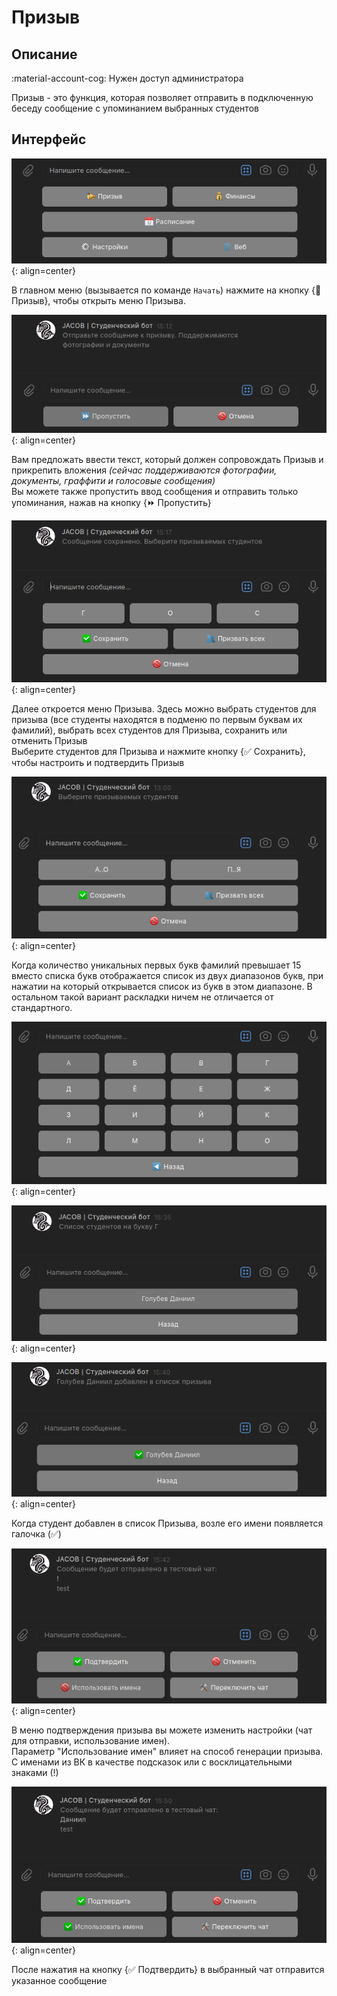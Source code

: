 # Призыв

## Описание

:material-account-cog: Нужен доступ администратора

Призыв - это функция, которая позволяет отправить в подключенную беседу сообщение с упоминанием выбранных студентов

## Интерфейс

![Main Menu](../assets/call/1.png){: align=center}

В главном меню (вызывается по команде `Начать`) нажмите на кнопку {:trumpet: Призыв}, чтобы открыть меню Призыва.

![Ask for call message](../assets/call/2.png){: align=center}
  
Вам предложать ввести текст, который должен сопровождать Призыв и прикрепить вложения *(сейчас поддерживаются фотографии, документы, граффити и голосовые сообщения)*  
Вы можете также пропустить ввод сообщения и отправить только упоминания, нажав на кнопку {:fast_forward: Пропустить}

![Call menu](../assets/call/3.png){: align=center}

Далее откроется меню Призыва. Здесь можно выбрать студентов для призыва (все студенты находятся в подменю по первым буквам их фамилий), выбрать всех студентов для Призыва, сохранить или отменить Призыв  
Выберите студентов для Призыва и нажмите кнопку {:white_check_mark: Сохранить}, чтобы настроить и подтвердить Призыв

![Call menu](../assets/call/3_1.png){: align=center}

Когда количество уникальных первых букв фамилий превышает 15 вместо списка букв отображается список из двух диапазонов букв, при нажатии на который открывается список из букв в этом диапазоне. В остальном такой вариант раскладки ничем не отличается от стандартного. 

![Submenu](../assets/call/3_2.png){: align=center}

![Submenu](../assets/call/4.png){: align=center}

![Submenu](../assets/call/5.png){: align=center}

Когда студент добавлен в список Призыва, возле его имени появляется галочка (:white_check_mark:) 

![Submenu](../assets/call/6.png){: align=center}

В меню подтверждения призыва вы можете изменить настройки (чат для отправки, использование имен).  
Параметр "Использование имен" влияет на способ генерации призыва. С именами из ВК в качестве подсказок или с восклицательными знаками (!)

![Submenu](../assets/call/7.png){: align=center}

После нажатия на кнопку {:white_check_mark: Подтвердить} в выбранный чат отправится указанное сообщение
